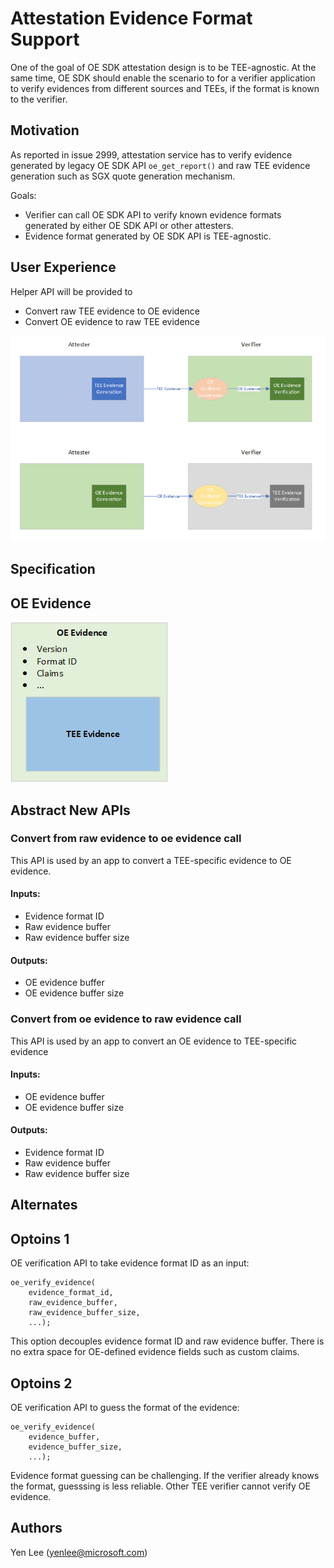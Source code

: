 Attestation Evidence Format Support
=====

One of the goal of OE SDK attestation design is to be TEE-agnostic. At the same time, OE SDK should enable the scenario to for a verifier application to verify evidences from different sources and TEEs, if the format is known to the verifier.

Motivation
----------

As reported in issue 2999, attestation service has to verify evidence generated by legacy OE SDK API `oe_get_report()` and raw TEE evidence generation such as SGX quote generation mechanism.

Goals:
- Verifier can call OE SDK API to verify known evidence formats generated by either OE SDK API or other attesters.
- Evidence format generated by OE SDK API is TEE-agnostic.


User Experience
---------------

Helper API will be provided to 
- Convert raw TEE evidence to OE evidence
- Convert OE evidence to raw TEE evidence

![Evidence Format Conversion](images/evidence_conversion.png)

Specification
-------------

## OE Evidence 

![OE Evidence](images/oe_evidence.png)

## Abstract New APIs

### Convert from raw evidence to oe evidence call
This API is used by an app to convert a TEE-specific evidence to OE evidence.
#### Inputs:
- Evidence format ID
- Raw evidence buffer
- Raw evidence buffer size
#### Outputs:
- OE evidence buffer
- OE evidence buffer size

### Convert from oe evidence to raw evidence call
This API is used by an app to convert an OE evidence to TEE-specific evidence 
#### Inputs:
- OE evidence buffer
- OE evidence buffer size
#### Outputs:
- Evidence format ID
- Raw evidence buffer
- Raw evidence buffer size

Alternates
----------

## Optoins 1
OE verification API to take evidence format ID as an input:

    oe_verify_evidence(
        evidence_format_id,
        raw_evidence_buffer,
        raw_evidence_buffer_size,
        ...);

This option decouples evidence format ID and raw evidence buffer. There is no extra space for OE-defined evidence fields such as custom claims.

## Optoins 2
OE verification API to guess the format of the evidence:

    oe_verify_evidence(
        evidence_buffer,
        evidence_buffer_size,
        ...);

Evidence format guessing can be challenging. If the verifier already knows the format, guesssing is less reliable. Other TEE verifier cannot verify OE evidence.



Authors
-------

Yen Lee (yenlee@microsoft.com)
